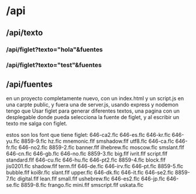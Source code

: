 # /api

## /api/texto

### /api/figlet?texto="hola"&fuentes
### /api/figlet?texto="test"&fuentes

## /api/fuentes



en un proyecto completamente nuevo, con un index.html y un script.js en una carpte public, y fuera una de server.js, usando express y nodemon tengo que
Usar figlet para generar diferentes textos, una pagina con un desplegable donde pueda selecciona la fuente de figlet, y al escribir un texto me salga con figlet.

estos son los font que tiene figlet:
646-ca2.flc  646-es.flc   646-kr.flc   646-yu.flc  8859-9.flc   hz.flc        mnemonic.flf  smshadow.flf  utf8.flc
646-ca.flc   646-fr.flc   646-no2.flc  8859-2.flc  banner.flf   ilhebrew.flc  moscow.flc    smslant.flf
646-cn.flc   646-gb.flc   646-no.flc   8859-3.flc  big.flf      ivrit.flf     script.flf    standard.flf
646-cu.flc   646-hu.flc   646-pt2.flc  8859-4.flc  block.flf    jis0201.flc   shadow.flf    term.flf
646-de.flc   646-irv.flc  646-pt.flc   8859-5.flc  bubble.flf   koi8r.flc     slant.flf     upper.flc
646-dk.flc   646-it.flc   646-se2.flc  8859-7.flc  digital.flf  lean.flf      small.flf     ushebrew.flc
646-es2.flc  646-jp.flc   646-se.flc   8859-8.flc  frango.flc   mini.flf      smscript.flf  uskata.flc